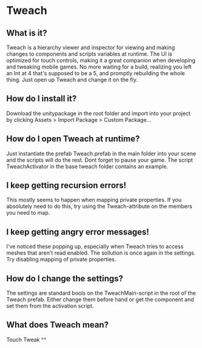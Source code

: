 # Tweach

## What is it?

Tweach is a hierarchy viewer and inspector for viewing and making changes to components
and scripts variables at runtime. The UI is optimized for touch controls, making it a
great companion when developing and tweaking mobile games. No more waiting for a build,
realizing you left an Int at 4 that's supposed to be a 5, and promptly rebuilding the
whole thing. Just open up Tweach and change it on the fly.

## How do I install it?
Download the unitypackage in the root folder and import into your project by clicking
Assets > Import Package > Custom Package... 

## How do I open Tweach at runtime?
Just instantiate the prefab Tweach.prefab in the main folder into your scene and the
scripts will do the rest. Dont forget to pause your game. The script TweachActivator
in the base tweach folder contains an example.

## I keep getting recursion errors!
This mostly seems to happen when mapping private properties. If you absolutely need to
do this, try using the Tweach-attribute on the members you need to map.

## I keep getting angry error messages!
I've noticed these popping up, especially when Tweach tries to access meshes that aren't
read enabled. The sollution is once again in the settings. Try disabling mapping of
private properties.

## How do I change the settings?
The settings are standard bools on the TweachMain-script in the root of the Tweach prefab.
Either change them before hand or get the component and set them from the activation script.

## What does Tweach mean?
Touch Tweak ^^
